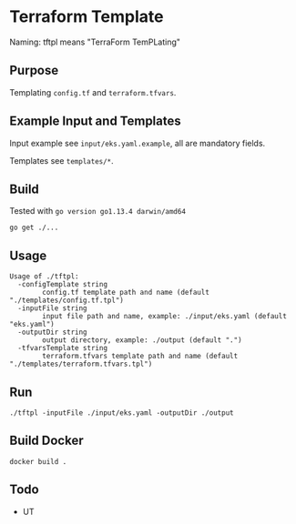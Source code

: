 # Terraform Template

Naming: tftpl means "TerraForm TemPLating"

## Purpose

Templating `config.tf` and `terraform.tfvars`.

## Example Input and Templates
Input example see `input/eks.yaml.example`, all are mandatory fields.

Templates see `templates/*`.

## Build

Tested with `go version go1.13.4 darwin/amd64`

```
go get ./...
```

## Usage

```
Usage of ./tftpl:
  -configTemplate string
        config.tf template path and name (default "./templates/config.tf.tpl")
  -inputFile string
        input file path and name, example: ./input/eks.yaml (default "eks.yaml")
  -outputDir string
        output directory, example: ./output (default ".")
  -tfvarsTemplate string
        terraform.tfvars template path and name (default "./templates/terraform.tfvars.tpl")
```

## Run

```
./tftpl -inputFile ./input/eks.yaml -outputDir ./output
```

## Build Docker

```
docker build .
```

## Todo

- UT
